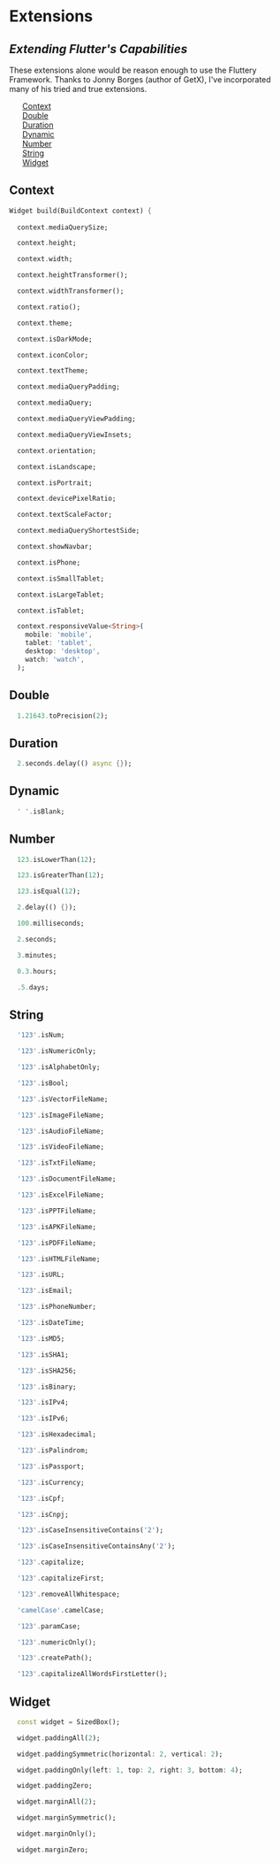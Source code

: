 # Extensions
## _Extending Flutter's Capabilities_

These extensions alone would be reason enough to use the Fluttery Framework.
Thanks to Jonny Borges (author of GetX), I've incorporated many of his tried
and true extensions.

<ul style="list-style-type: none">
   <li><a href="#context">Context</a></li>
   <li><a href="#double">Double</a></li>
   <li><a href="#duration">Duration</a></li>
   <li><a href="#dynamic">Dynamic</a></li>
   <li><a href="#number">Number</a></li>
   <li><a href="#string">String</a></li>
   <li><a href="#widget">Widget</a></li>
</ul>

<h2 id="context">Context</h2>

```Dart
Widget build(BuildContext context) {
  
  context.mediaQuerySize;

  context.height;

  context.width;

  context.heightTransformer();

  context.widthTransformer();

  context.ratio();

  context.theme;

  context.isDarkMode;

  context.iconColor;

  context.textTheme;

  context.mediaQueryPadding;

  context.mediaQuery;

  context.mediaQueryViewPadding;

  context.mediaQueryViewInsets;

  context.orientation;

  context.isLandscape;

  context.isPortrait;

  context.devicePixelRatio;

  context.textScaleFactor;

  context.mediaQueryShortestSide;

  context.showNavbar;

  context.isPhone;

  context.isSmallTablet;

  context.isLargeTablet;

  context.isTablet;

  context.responsiveValue<String>(
    mobile: 'mobile',
    tablet: 'tablet',
    desktop: 'desktop',
    watch: 'watch',
  );
```

<h2 id="double">Double</h2>

```Dart
  1.21643.toPrecision(2);
```

<h2 id="duration">Duration</h2>

```Dart
  2.seconds.delay(() async {});
```

<h2 id="dynamic">Dynamic</h2>

```Dart
  ' '.isBlank;
```

<h2 id="number">Number</h2>

```Dart
  123.isLowerThan(12);

  123.isGreaterThan(12);

  123.isEqual(12);

  2.delay(() {});

  100.milliseconds;

  2.seconds;

  3.minutes;

  0.3.hours;

  .5.days;
```

<h2 id="string">String</h2>

```Dart
  '123'.isNum;

  '123'.isNumericOnly;

  '123'.isAlphabetOnly;

  '123'.isBool;

  '123'.isVectorFileName;

  '123'.isImageFileName;

  '123'.isAudioFileName;

  '123'.isVideoFileName;

  '123'.isTxtFileName;

  '123'.isDocumentFileName;

  '123'.isExcelFileName;

  '123'.isPPTFileName;

  '123'.isAPKFileName;

  '123'.isPDFFileName;

  '123'.isHTMLFileName;

  '123'.isURL;

  '123'.isEmail;

  '123'.isPhoneNumber;

  '123'.isDateTime;

  '123'.isMD5;

  '123'.isSHA1;

  '123'.isSHA256;

  '123'.isBinary;

  '123'.isIPv4;

  '123'.isIPv6;

  '123'.isHexadecimal;

  '123'.isPalindrom;

  '123'.isPassport;

  '123'.isCurrency;

  '123'.isCpf;

  '123'.isCnpj;

  '123'.isCaseInsensitiveContains('2');

  '123'.isCaseInsensitiveContainsAny('2');

  '123'.capitalize;

  '123'.capitalizeFirst;

  '123'.removeAllWhitespace;

  'camelCase'.camelCase;

  '123'.paramCase;

  '123'.numericOnly();

  '123'.createPath();

  '123'.capitalizeAllWordsFirstLetter();
```

<h2 id="widget">Widget</h2>

```Dart
  const widget = SizedBox();

  widget.paddingAll(2);

  widget.paddingSymmetric(horizontal: 2, vertical: 2);

  widget.paddingOnly(left: 1, top: 2, right: 3, bottom: 4);

  widget.paddingZero;

  widget.marginAll(2);

  widget.marginSymmetric();

  widget.marginOnly();

  widget.marginZero;
```